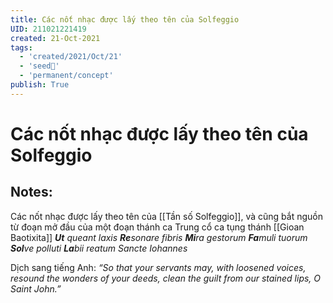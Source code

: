 ```yaml
---
title: Các nốt nhạc được lấy theo tên của Solfeggio
UID: 211021221419
created: 21-Oct-2021
tags:
  - 'created/2021/Oct/21'
  - 'seed🥜'
  - 'permanent/concept'
publish: True
---
```

# Các nốt nhạc được lấy theo tên của Solfeggio

## Notes:
Các nốt nhạc được lấy theo tên của [[Tần số Solfeggio]], và cũng bắt nguồn từ đoạn mở đầu của một đoạn thánh ca Trung cổ ca tụng thánh [[Gioan Baotixita]]
_**Ut** queant laxis **Re**sonare fibris_
_**Mi**ra gestorum **Fa**muli tuorum_
_**Sol**ve polluti **La**bii reatum_
_Sancte Iohannes_

Dịch sang tiếng Anh:
_“So that your servants may, with loosened voices, resound the wonders of your deeds, clean the guilt from our stained lips, O Saint John.”_


